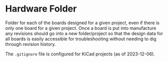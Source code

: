 # Hardware Folder

Folder for each of the boards designed for a given project, even if there is only one board for a given project. Once a board is put into manufacture any revisions should go into a new folder/project so that the design data for all boards is easily accessible for troubleshooting without needing to dig through revision history.

The `.gitignore` file is configured for KiCad projects (as of 2023-12-06).

